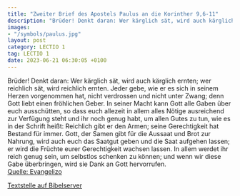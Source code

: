 ```yaml
---
title: "Zweiter Brief des Apostels Paulus an die Korinther 9,6-11"
description: "Brüder! Denkt daran: Wer kärglich sät, wird auch kärglich ernten; wer reichlich sät, wird reichlich ernten. Jeder gebe, wie er es sich in seinem Herzen vorgenommen hat, nicht verdrossen und nicht unter Zwang; denn Gott liebt einen fröhlichen Geber. In seiner Macht kann Gott alle ...."
images:
- "/symbols/paulus.jpg"
layout: post
category: LECTIO 1
tag: LECTIO 1
date: 2023-06-21 06:30:05 +0100
---
```

Brüder! Denkt daran: Wer kärglich sät, wird auch kärglich ernten; wer reichlich sät, wird reichlich ernten.
Jeder gebe, wie er es sich in seinem Herzen vorgenommen hat, nicht verdrossen und nicht unter Zwang; denn Gott liebt einen fröhlichen Geber.
In seiner Macht kann Gott alle Gaben über euch ausschütten, so dass euch allezeit in allem alles Nötige ausreichend zur Verfügung steht und ihr noch genug habt, um allen Gutes zu tun,
wie es in der Schrift heißt: Reichlich gibt er den Armen; seine Gerechtigkeit hat Bestand für immer.<!--more-->
Gott, der Samen gibt für die Aussaat und Brot zur Nahrung, wird auch euch das Saatgut geben und die Saat aufgehen lassen; er wird die Früchte eurer Gerechtigkeit wachsen lassen.
In allem werdet ihr reich genug sein, um selbstlos schenken zu können; und wenn wir diese Gabe überbringen, wird sie Dank an Gott hervorrufen.<br>
[Quelle: Evangelizo](https://evangeliumtagfuertag.org/DE/gospel)

[Textstelle auf Bibelserver](https://www.bibleserver.com/EU/2.Korinther9,6-11)
